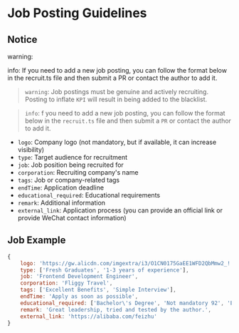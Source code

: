 # Job Posting Guidelines

## Notice

warning:

info: If you need to add a new job posting, you can follow the format below in the recruit.ts file and then submit a PR or contact the author to add it.

> `warning`:  Job postings must be genuine and actively recruiting. Posting to inflate `KPI` will result in being added to the blacklist.

> `info`: f you need to add a new job posting, you can follow the format below in the `recruit.ts` file and then submit a `PR` or contact the author to add it.

- `logo`: Company logo (not mandatory, but if available, it can increase visibility)
- `type`: Target audience for recruitment
- `job`:  Job position being recruited for
- `corporation`: Recruiting company's name
- `tags`: Job or company-related tags
- `endTime`:  Application deadline
- `educational_required`: Educational requirements
- `remark`: Additional information
- `external_link`: Application process (you can provide an official link or provide WeChat contact information)

## Job Example

```js
{
    logo: 'https://gw.alicdn.com/imgextra/i3/O1CN0175GaEE1WFD2QbMmw2_!!6000000002758-2-tps-200-53.png',
    type: ['Fresh Graduates', '1-3 years of experience'],
    job: 'Frontend Development Engineer',
    corporation: 'Fliggy Travel',
    tags: ['Excellent Benefits', 'Simple Interview'],
    endTime: 'Apply as soon as possible',
    educational_required: ['Bachelor\'s Degree', 'Not mandatory 92', 'Exceptional cases considered'],
    remark: 'Great leadership, tried and tested by the author.',
    external_link: 'https://alibaba.com/feizhu'
}

```
